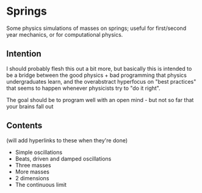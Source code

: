 Springs
====

Some physics simulations of masses on springs; useful for first/second year mechanics, or for computational physics.

Intention
----
I should probably flesh this out a bit more, but basically this is intended to be a bridge between the good physics + bad programming that physics undergraduates learn, and the overabstract hyperfocus on "best practices" that seems to happen whenever physicists try to "do it right".

The goal should be to program well with an open mind - but not so far that your brains fall out

Contents
----
(will add hyperlinks to these when they're done)
 - Simple oscillations
 - Beats, driven and damped oscillations
 - Three masses
 - More masses
 - 2 dimensions
 - The continuous limit
